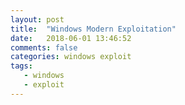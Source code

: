 ```yaml
---
layout: post
title:  "Windows Modern Exploitation"
date:   2018-06-01 13:46:52
comments: false
categories: windows exploit
tags: 
   - windows 
   - exploit
---
```

